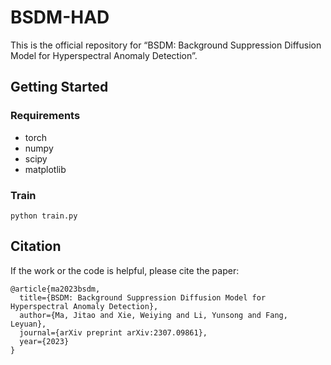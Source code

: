 # BSDM-HAD
This is the official repository for “BSDM: Background Suppression Diffusion Model for Hyperspectral Anomaly Detection”.

## Getting Started

### Requirements

- torch
- numpy
- scipy
- matplotlib

### Train

`python train.py`

## Citation

If the work or the code is helpful, please cite the paper:

```
@article{ma2023bsdm,
  title={BSDM: Background Suppression Diffusion Model for Hyperspectral Anomaly Detection},
  author={Ma, Jitao and Xie, Weiying and Li, Yunsong and Fang, Leyuan},
  journal={arXiv preprint arXiv:2307.09861},
  year={2023}
}
```

